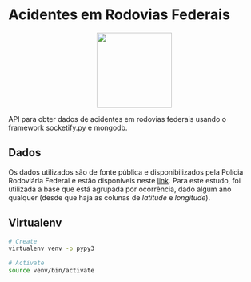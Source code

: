 # Acidentes em Rodovias Federais

<div align="center">
    <img src="https://cdn-icons-png.flaticon.com/512/1964/1964422.png" width="150"></img>
</div>

API para obter dados de acidentes em rodovias federais usando o framework socketify.py e mongodb.

## Dados

Os dados utilizados são de fonte pública e disponibilizados pela Polícia Rodoviária Federal e estão disponíveis neste [link](https://www.gov.br/prf/pt-br/acesso-a-informacao/dados-abertos/dados-abertos-acidentes). Para este estudo, foi utilizada a base que está agrupada por ocorrência, dado algum ano qualquer (desde que haja as colunas de *latitude* e *longitude*).

## Virtualenv

```bash
# Create
virtualenv venv -p pypy3

# Activate
source venv/bin/activate
```

<!-- pypy3 -m pip install <package> -->
